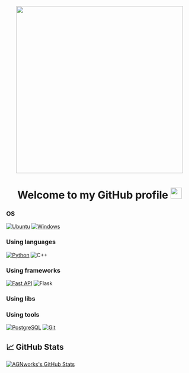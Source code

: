 <div id="header" align="center">
  <img src="https://media3.giphy.com/media/v1.Y2lkPTc5MGI3NjExZXFnZ3c3Nm82YndocTJsbzBheTIweGNwcHRqZGtzMm0wcDJhMG5vMiZlcD12MV9pbnRlcm5hbF9naWZfYnlfaWQmY3Q9Zw/qgQUggAC3Pfv687qPC/giphy.gif" width="450"/>
</div>


<h1 align="center">
  Welcome to my GitHub profile
  <img src="https://media0.giphy.com/media/v1.Y2lkPTc5MGI3NjExZnZxbWxnYTRqYW5tY2E2dHh3bmg2MjdrNzNiY2doY2xqcndmbXlleCZlcD12MV9pbnRlcm5hbF9naWZfYnlfaWQmY3Q9cw/w1OBpBd7kJqHrJnJ13/giphy.gif" width="30px"/>
</h1>

<!-- [![Anurag's GitHub stats](https://github-readme-stats.vercel.app/api?username=Abramov0Alexandr&show_icons=true&theme=gruvbox_light)](https://github.com/Abramov0Alexandr?tab=repositories) -->

### OS
[![Ubuntu](https://img.shields.io/badge/Ubuntu-3f3fff?style=for-the-badge&logo=Ubuntu&logoColor=white&labelColor=black)](https://ubuntu.com/)
[![Windows](https://img.shields.io/badge/Windows-3f3fff?style=for-the-badge&logo=Windows&labelColor=black)](https://github.com/AGNworks)

### Using languages
[![Python](https://img.shields.io/badge/-Python-3f3fff?style=for-the-badge&logo=python&logoColor=white&labelColor=black)](https://www.python.org/)
![C++](https://img.shields.io/badge/C++-00599C?style=for-the-badge&logo=c%2B%2B&logoColor=white)

### Using frameworks
[![Fast API](https://img.shields.io/badge/Fast_API-3f3fff?style=for-the-badge&logo=FastAPI&logoColor=white&labelColor=black)](https://fastapi.tiangolo.com/)
![Flask](https://img.shields.io/badge/flask-%23000.svg?style=for-the-badge&logo=flask&logoColor=white)

### Using libs

### Using tools
[![PostgreSQL](https://img.shields.io/badge/Postgresql-3f3fff?style=for-the-badge&logo=Postgresql&logoColor=white&labelColor=black)](https://www.postgresql.org/)
[![Git](https://img.shields.io/badge/GIT-3f3fff?style=for-the-badge&logo=GIT&logoColor=white&labelColor=black)](https://github.com/Abramov0Alexandr)


## 📈 GitHub Stats
[![AGNworks's GitHub Stats](https://github-readme-stats.vercel.app/api?username=AGNworks&show_icons=true&theme=radical&hide_border=true&include_all_commits=true&count_private=true&line_height=24)](https://github.com/AGNworks)

<!--
**AGNworks/AGNworks** is a ✨ _special_ ✨ repository because its `README.md` (this file) appears on your GitHub profile.

Here are some ideas to get you started:

- 🔭 I’m currently working on ...
- 🌱 I’m currently learning ...
- 👯 I’m looking to collaborate on ...
- 🤔 I’m looking for help with ...
- 💬 Ask me about ...
- 📫 How to reach me: ...
- 😄 Pronouns: ...
- ⚡ Fun fact: ...
-->
